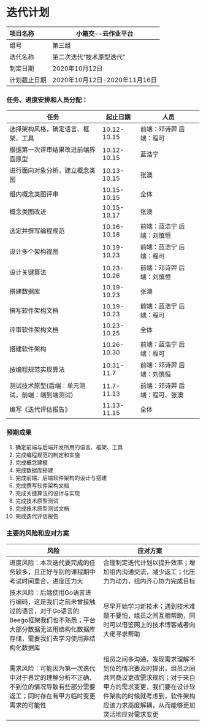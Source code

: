 # 迭代计划

| 项目名称     | 小箱交--云作业平台            |
| :----------- | ----------------------------- |
| 组号         | 第三组                        |
| 迭代名称     | 第二次迭代“技术原型迭代”      |
| 制定日期     | 2020年10月12日                |
| 计划截止日期 | 2020年10月12日-2020年11月16日 |



### 任务、进度安排和人员分配：

| 任务                                           | 起止日期    | 人员                           |
| ---------------------------------------------- | ----------- | ------------------------------ |
| 选择架构风格，确定语言、框架、工具             | 10.12-10.15 | 前端：邓诗羿  后端：程可       |
| 根据第一次评审结果改进前端界面原型             | 10.12-10.15 | 蓝浩宁                         |
| 进行面向对象分析，建立概念类图                 | 10.13-10.15 | 张澳                           |
| 组内概念类图评审                               | 10.15-10.15 | 全体                           |
| 概念类图改进                                   | 10.15-10.17 | 张澳                           |
| 选定并撰写编程规范                             | 10.16-10.18 | 前端：蓝浩宁  后端：刘慎恒     |
| 设计多个架构视图                               | 10.19-10.23 | 前端：蓝浩宁  后端：程可       |
| 设计关键算法                                   | 10.23-10.26 | 前端：邓诗羿  后端：刘慎恒     |
| 搭建数据库                                     | 10.19-10.23 | 张澳                           |
| 撰写软件架构文档                               | 10.19-10.23 | 前端：蓝浩宁  后端：程可       |
| 评审软件架构文档                               | 10.23-10.25 | 全体                           |
| 搭建软件架构                                   | 10.26-10.30 | 前端：蓝浩宁  后端：程可       |
| 按编程规范实现算法                             | 10.31-11.7  | 前端：邓诗羿  后端：刘慎恒     |
| 测试技术原型(后端：单元测试，前端：端到端测试) | 11.7-11.13  | 前端：邓诗羿  后端：程可、张澳 |
| 编写《迭代评估报告》                           | 11.13-11.15 | 全体                           |

### 

### 预期成果

1. 确定前端与后端开发所用的语言、框架、工具
2. 完成编程规范的制定和实施
3. 完成概念建模
4. 完成数据库搭建
5. 完成前端、后端软件架构的设计与搭建
6. 完成撰写软件架构文档
7. 完成关键算法的设计与实现
8. 完成技术原型测试
9. 完成技术原型测试文档
10. 完成迭代评估报告



### 主要的风险和应对方案

| 风险                                                         | 应对方案                                                     |
| ------------------------------------------------------------ | ------------------------------------------------------------ |
| 进度风险：本次迭代要完成的任务较多，且正好与别的课程期中考试时间重合，进度压力大 | 合理制定迭代计划以提升效率；增加组内沟通交流，减少返工；化压力为动力，组内齐心协力完成目标 |
| 技术风险：后端使用Go语言进行编码，这是我们之前未曾接触过的语言，对于Go语言的Beego框架我们也不熟悉；平台大部分数据无法用结构化数据库存储，需要我们去学习使用非结构化数据库 | 尽早开始学习新技术；遇到技术难题不要怕，组员之间互相帮助，同时可以借鉴网上的技术博客或者向大佬寻求帮助 |
| 需求风险：可能因为第一次迭代中对于界定的理解分析不正确、不到位的情况导致有些部分需要返工；同时存在有甲方临时变更需求的可能性 | 组员之间多沟通，发现需求理解不到位的情况要及时提出，组员之间共同商议更改需求规约；对于来自甲方的需求变更，我们要在设计软件架构的时候就考虑到，软件架构应该力求高度解耦，从而能够更加灵活地应对需求变更 |

